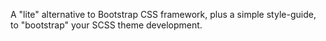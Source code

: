 A "lite" alternative to Bootstrap CSS framework, plus a simple style-guide, to "bootstrap" your SCSS theme development.